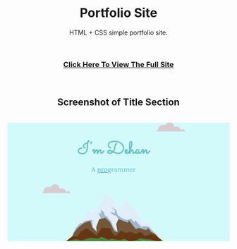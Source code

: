 <h1 align="center"> Portfolio Site </h1>
<p align="center">HTML + CSS simple portfolio site.</p>
<br>
<h3 align="center"><a href="https://musfiqdehan.github.io/Portfolio-Site-02/">Click Here To View The Full Site</a></h3>
<br>

<h2 align="center"> Screenshot of Title Section </h2>
<br>
<img src="images/cv2.png" alt="porfolio">
